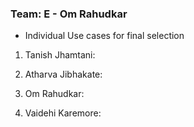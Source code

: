 ### Team: E - Om Rahudkar
- Individual Use cases for final selection

1. Tanish Jhamtani:
   
3. Atharva Jibhakate:
   
5. Om Rahudkar:
   
7. Vaidehi Karemore:
